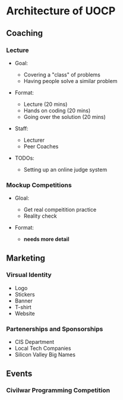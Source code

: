 # Architecture of UOCP


## Coaching


### Lecture
* Goal:
    - Covering a "class" of problems
    - Having people solve a similar problem

* Format:
    - Lecture (20 mins)
    - Hands on coding (20 mins)
    - Going over the solution (20 mins)

* Staff:
    - Lecturer
    - Peer Coaches

* TODOs:
    - Setting up an online judge system


### Mockup Competitions
* Gloal:
    - Get real compeitition practice
    - Reality check

* Format:
    - **needs more detail**

## Marketing


### Virsual Identity
* Logo
* Stickers
* Banner
* T-shirt
* Website

### Partenerships and Sponsorships
* CIS Department
* Local Tech Companies
* Silicon Valley Big Names

## Events

### Civilwar Programming Competition
